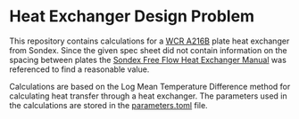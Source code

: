 # Heat Exchanger Design Problem
This repository contains calculations for a [WCR A216B](http://wcrhx.com/wp-content/uploads/2022/01/WCR-A216B-Spec-Sheet-FINAL.pdf) plate heat exchanger from Sondex.
Since the given spec sheet did not contain information on the spacing between plates the [Sondex Free Flow Heat Exchanger Manual](https://sme-llc.com/dev/wp-content/uploads/2015/12/FREE-FLOW-2007.pdf) was referenced to find a reasonable value.

Calculations are based on the Log Mean Temperature Difference method for calculating heat transfer through a heat exchanger.
The parameters used in the calculations are stored in the [parameters.toml](data/parameters.toml) file.
